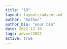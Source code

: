 ```yaml
---
title: "19"
layout: layouts/advent.md
author: "Author"
author_bio: "your bio"
date: 2022-12-19
tags: advent2022
active: true
---
```

